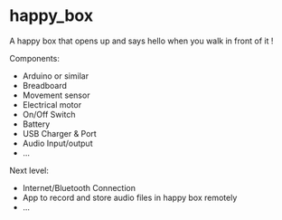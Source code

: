 # happy_box
A happy box that opens up and says hello when you walk in front of it !


Components:
- Arduino or similar
- Breadboard
- Movement sensor 
- Electrical motor
- On/Off Switch 
- Battery
- USB Charger & Port
- Audio Input/output
- ...


Next level: 
- Internet/Bluetooth Connection 
- App to record and store audio files in happy box remotely
- ...
